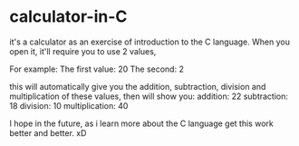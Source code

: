 # calculator-in-C

it's a calculator as an exercise of introduction to the C language.
When you open it, it'll require you to use 2 values, 

For example: 
The first value: 20
The second: 2

this will automatically give you the addition, subtraction, division and multiplication of these values,
then will show you:
addition: 22
subtraction: 18
division: 10
multiplication: 40

I hope in the future, as i learn more about the C language get this work better and better.
xD
